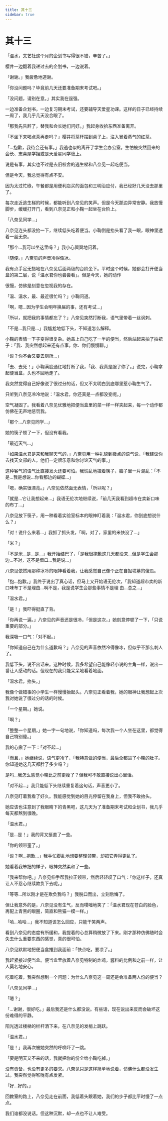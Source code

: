 ```yaml
---
title: 其十三
sidebar: true
---
```


# 其十三

<ClientOnly>
<title-pv/>
</ClientOnly>
「温水，文艺社这个月的企划书写得很不错，辛苦了。」

樱井一边翻着我递过去的企划书，一边说着。

「谢谢。」我疲惫地道谢。

「你没问题吗？毕竟前几天还要准备期末考试吧。」

「没问题，请别在意。」其实我在逞强。

一边准备企划书，一边复习期末考试，还要辅导天爱星功课。这样的日子已经持续一周了，我几乎几天没合眼了。

「那我先告辞了，替我和会长她们问好。」我起身收拾东西准备离开。

「不坐下来喝点茶再走吗？」樱井将茶杯摆到桌子上，注入冒着蒸气的红茶。

「...抱歉，我待会还有事。」我逃也似的离开了学生会办公室。生怕被突然回来的会长、志喜屋学姐或是天爱星同学缠上。

说是有事，其实也不过是去旧校舍的逃生梯和八奈见一起吃便当。

但是今天，我总觉得有点不安。

因为太过忙碌，午餐都是用便利店买的面包和三明治应付，我已经好几天没去那里了。

每次走近逃生梯的时候，都能听到八奈见的笑声。但是今天那边异常安静。我放慢脚步，缓缓打开门，看到八奈见正和小鞠一起坐在台阶上。

「八奈见同学...」

八奈见连头都没抬一下，继续低头吃着便当。小鞠倒是抬头看了我一眼，眼神里透着一丝无奈。

「那个...我可以坐这里吗？」我小心翼翼地问着。

「随便。」八奈见的声音冷得像冰。

我有点手足无措地在八奈见后面两级的台阶坐下。平时这个时候，她都会打开便当盒的第二层，说「温水君你也尝尝看」。但是今天，她的动作

很慢，仿佛是刻意在忽视我的存在。

「温、温水，最、最近很忙吗？」小鞠问道。

「啊，嗯...因为学生会明年换届的事，还有考试...」

「所以，就把我的事情都忘了？」八奈见突然打断我，语气里带着一丝讽刺。

「不是...我只是...」我尴尬地低下头，不知道怎么解释。

小鞠的表情一下子变得很复杂。她盖上自己吃了一半的便当，然后站起来拍了拍裙子：「我、我突然想起来还有点事。你、你们慢慢聊。」

「诶？你不会又要去厕所...」

「去、去死！」小鞠满脸通红地打断了我，「我、我真是服了你了。」说完，小鞠拿起便当盒，头也不回地走了。

我突然觉得自己好像说了很过分的话，但又不太明白到底哪里惹小鞠生气了。

只听到八奈见冷冷地说：「温水君，你还真是一点都没变呢。」

空气凝固了。我看着八奈见优雅地把便当盒里的菜一样一样夹起来，每一个动作都仿佛在无声地惩罚我。

「那个...八奈见同学...」

她的筷子顿了一下，但没有看我。

「最近天气...」

「如果温水君是来和我聊天气的，」八奈见用一种礼貌到极点的语气说，「我建议你去找天文部的人。他们一定很乐意和你讨论天气的事。」

这种客气的语气比直接发火还要可怕。我慌乱地捏着筷子，脑子里一片混乱：「不是...我是想说...你看那边的蝴蝶...」

「嗯，确实很漂亮。」八奈见依然面无表情，「所以呢？」

「就是...它让我想起来...」我语无伦次地继续说，「前几天我看到超市在卖新口味的布丁...」

八奈见放下筷子，用一种看着实验室标本的眼神盯着我：「温水君，你到底想说什么？」

「对！说什么来着...」我抓了抓头发，「啊，对了，家里的米快没了...」

「米？」

「不是米...是...是...」我开始结巴了，「是我很抱歉这几天都没来...但是学生会那边...不对，这不是借口...我是说...」

八奈见依然用那种冰冷的眼神看着我，让我感觉自己像个正在自掘坟墓的傻瓜。

「抱...抱歉。」我终于说出了真心话，但马上又开始语无伦次，「我知道超市卖的新口味布丁不是理由...啊不是，我是说学生会那些事情不是理
由...总之...」

「温水君。」

「是！」我吓得挺直了背。

「你再说一遍。」八奈见的声音还是很冷，「但是这次，」她刻意停顿了一下，「只说重要的部分。」

我深吸一口气：「对不起。」

「你知道自己在为什么道歉吗？」八奈见的声音依然冷得像冰，但似乎不那么刺人了。

我低下头，说不出话来。这种时候，我多希望自己能像轻小说的主角一样，说出一番让人感动的话。但现在的我只能呆呆地看着地面。

「温水君，抬头。」

我像个做错事的小学生一样慢慢抬起头。八奈见正看着我，她的眼神让我想起上次我对她说了很过分的话的时候。

「一个星期。」她说。

「啊？」

「整整一个星期，」她一字一句地说，「你知道吗，每次我一个人坐在这里，都觉得自己特别傻。」

我的心揪了一下：「对不起...」

「而且，」她继续说，语气更冷了，「我特意做的便当，最后全都进了小鞠的肚子。你知道她这几天都胖了多少吗？」

是吗...我怎么感觉小鞠比之前更瘦了？但我可不敢直接说出心里话。

「对不起...」我只能低下头继续重复着这句话，声音更小了。

八奈见盯着我看了好久。我能感觉到她的目光停留在我身上，但我不敢抬头。

她应该也注意到了我眼睛下的青黑吧，这几天为了准备期末考试和企划书，我几乎每天都熬到很晚。

「温水君。」

「是...是！」我的背又挺直了一些。

「你的领带歪了。」

「诶？啊...抱歉...」我手忙脚乱地想要整理领带，却把它弄得更乱了。

她看着我笨拙的样子，眼神突然柔和了一些。

「我来帮你吧。」八奈见伸手帮我拉正领带，然后轻轻叹了口气：「你这样子，还真让人不忍心继续欺负下去呢。」

「等等...所以刚才是在欺负我吗？」我脱口而出，立刻后悔了。

但让我意外的是，八奈见没有生气，反而噗嗤地笑了：「温水君现在苍白的脸色，再配上青黑的眼圈，简直和熊猫一模一样。」

「哈...哈哈...」我不知道该怎么回应，只能干笑两声。

看到八奈见的态度有所缓和，我提着的心总算稍微放了下来。刚才那种仿佛随时会失去什么重要东西的感觉，真的很可怕。

八奈见默默地把便当盒推到我面前：「快点吃，要凉了。」

我赶紧接过便当盒。便当盒里放着八奈见特制的炸鸡，酱料的比例和之前一样，让人莫名地安心。

吃着吃着，我突然想到一个问题：为什么八奈见这一周还是会准备两人份的便当？

「八奈见同学...」

「嗯？」

「...谢谢，很好吃。」最后我还是什么都没说。有些话，现在说出来反而会破坏这份难得的平静。

阳光透过楼梯的栏杆洒下来，在八奈见的发梢上跳跃。

「温水君。」

「是！」我再次被她突然的呼唤吓了一跳。

「要是明天又不来的话，我就把你的份全给小鞠吃掉。」

没有责备，也没有更多的要求。八奈见只是这样简单地说着，仿佛什么都没发生过。我突然觉得喉咙有点发紧。

「好...好的。」

回教室的路上，八奈见走在前面，我低着头跟着她，我们的步子都比平时慢了一点点。

我们谁都没说话。但这种沉默，却一点也不让人难受。

<ClientOnly>
  <leave/>
</ClientOnly/>